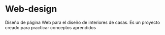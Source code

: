 # Web-design
Diseño de página Web para el diseño de interiores de casas. Es un proyecto creado para practicar conceptos aprendidos

